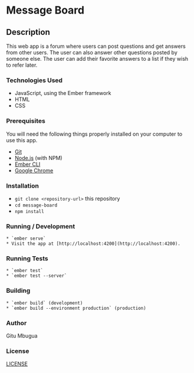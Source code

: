 # Message Board

## Description 

This web app is a forum where users can post questions and get answers from other users.
The user can also answer other questions posted by someone else. The user can add their favorite answers to 
a list if they wish to refer later.

### Technologies Used

* JavaScript, using the Ember framework
* HTML
* CSS

### Prerequisites

You will need the following things properly installed on your computer to use this app.

* [Git](https://git-scm.com/)
* [Node.js](https://nodejs.org/) (with NPM)
* [Ember CLI](https://ember-cli.com/)
* [Google Chrome](https://google.com/chrome/)

### Installation

* `git clone <repository-url>` this repository
* `cd message-board`
* `npm install`

### Running / Development

```
* `ember serve`
* Visit the app at [http://localhost:4200](http://localhost:4200).
```

### Running Tests

```
* `ember test`
* `ember test --server`
```

### Building

```
* `ember build` (development)
* `ember build --environment production` (production)
```

### Author
Gitu Mbugua


### License
[LICENSE](./LICENSE)